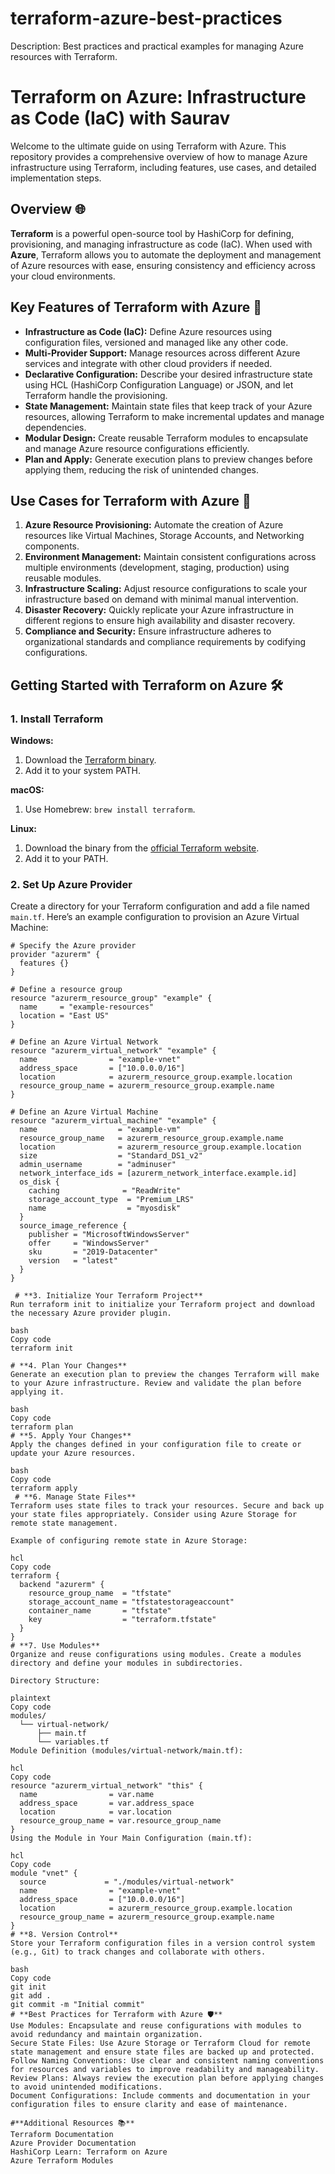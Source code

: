 # terraform-azure-best-practices
Description: Best practices and practical examples for managing Azure resources with Terraform.

# Terraform on Azure: Infrastructure as Code (IaC) with Saurav

Welcome to the ultimate guide on using Terraform with Azure. This repository provides a comprehensive overview of how to manage Azure infrastructure using Terraform, including features, use cases, and detailed implementation steps.

## Overview 🌐

**Terraform** is a powerful open-source tool by HashiCorp for defining, provisioning, and managing infrastructure as code (IaC). When used with **Azure**, Terraform allows you to automate the deployment and management of Azure resources with ease, ensuring consistency and efficiency across your cloud environments.

## Key Features of Terraform with Azure 🚀

- **Infrastructure as Code (IaC):** Define Azure resources using configuration files, versioned and managed like any other code.
- **Multi-Provider Support:** Manage resources across different Azure services and integrate with other cloud providers if needed.
- **Declarative Configuration:** Describe your desired infrastructure state using HCL (HashiCorp Configuration Language) or JSON, and let Terraform handle the provisioning.
- **State Management:** Maintain state files that keep track of your Azure resources, allowing Terraform to make incremental updates and manage dependencies.
- **Modular Design:** Create reusable Terraform modules to encapsulate and manage Azure resource configurations efficiently.
- **Plan and Apply:** Generate execution plans to preview changes before applying them, reducing the risk of unintended changes.

## Use Cases for Terraform with Azure 🌟

1. **Azure Resource Provisioning:** Automate the creation of Azure resources like Virtual Machines, Storage Accounts, and Networking components.
2. **Environment Management:** Maintain consistent configurations across multiple environments (development, staging, production) using reusable modules.
3. **Infrastructure Scaling:** Adjust resource configurations to scale your infrastructure based on demand with minimal manual intervention.
4. **Disaster Recovery:** Quickly replicate your Azure infrastructure in different regions to ensure high availability and disaster recovery.
5. **Compliance and Security:** Ensure infrastructure adheres to organizational standards and compliance requirements by codifying configurations.

## Getting Started with Terraform on Azure 🛠️

### 1. Install Terraform

**Windows:**
1. Download the [Terraform binary](https://www.terraform.io/downloads.html).
2. Add it to your system PATH.

**macOS:**
1. Use Homebrew: `brew install terraform`.

**Linux:**
1. Download the binary from the [official Terraform website](https://www.terraform.io/downloads.html).
2. Add it to your PATH.

### 2. Set Up Azure Provider

Create a directory for your Terraform configuration and add a file named `main.tf`. Here’s an example configuration to provision an Azure Virtual Machine:

```hcl
# Specify the Azure provider
provider "azurerm" {
  features {}
}

# Define a resource group
resource "azurerm_resource_group" "example" {
  name     = "example-resources"
  location = "East US"
}

# Define an Azure Virtual Network
resource "azurerm_virtual_network" "example" {
  name                = "example-vnet"
  address_space       = ["10.0.0.0/16"]
  location            = azurerm_resource_group.example.location
  resource_group_name = azurerm_resource_group.example.name
}

# Define an Azure Virtual Machine
resource "azurerm_virtual_machine" "example" {
  name                  = "example-vm"
  resource_group_name   = azurerm_resource_group.example.name
  location              = azurerm_resource_group.example.location
  size                  = "Standard_DS1_v2"
  admin_username        = "adminuser"
  network_interface_ids = [azurerm_network_interface.example.id]
  os_disk {
    caching              = "ReadWrite"
    storage_account_type  = "Premium_LRS"
    name                  = "myosdisk"
  }
  source_image_reference {
    publisher = "MicrosoftWindowsServer"
    offer     = "WindowsServer"
    sku       = "2019-Datacenter"
    version   = "latest"
  }
}

 # **3. Initialize Your Terraform Project**
Run terraform init to initialize your Terraform project and download the necessary Azure provider plugin.

bash
Copy code
terraform init

# **4. Plan Your Changes**
Generate an execution plan to preview the changes Terraform will make to your Azure infrastructure. Review and validate the plan before applying it.

bash
Copy code
terraform plan
# **5. Apply Your Changes**
Apply the changes defined in your configuration file to create or update your Azure resources.

bash
Copy code
terraform apply
 # **6. Manage State Files**
Terraform uses state files to track your resources. Secure and back up your state files appropriately. Consider using Azure Storage for remote state management.

Example of configuring remote state in Azure Storage:

hcl
Copy code
terraform {
  backend "azurerm" {
    resource_group_name  = "tfstate"
    storage_account_name = "tfstatestorageaccount"
    container_name       = "tfstate"
    key                  = "terraform.tfstate"
  }
}
# **7. Use Modules**
Organize and reuse configurations using modules. Create a modules directory and define your modules in subdirectories.

Directory Structure:

plaintext
Copy code
modules/
  └── virtual-network/
      ├── main.tf
      └── variables.tf
Module Definition (modules/virtual-network/main.tf):

hcl
Copy code
resource "azurerm_virtual_network" "this" {
  name                = var.name
  address_space       = var.address_space
  location            = var.location
  resource_group_name = var.resource_group_name
}
Using the Module in Your Main Configuration (main.tf):

hcl
Copy code
module "vnet" {
  source             = "./modules/virtual-network"
  name                = "example-vnet"
  address_space       = ["10.0.0.0/16"]
  location            = azurerm_resource_group.example.location
  resource_group_name = azurerm_resource_group.example.name
}
# **8. Version Control**
Store your Terraform configuration files in a version control system (e.g., Git) to track changes and collaborate with others.

bash
Copy code
git init
git add .
git commit -m "Initial commit"
# **Best Practices for Terraform with Azure 🛡️**
Use Modules: Encapsulate and reuse configurations with modules to avoid redundancy and maintain organization.
Secure State Files: Use Azure Storage or Terraform Cloud for remote state management and ensure state files are backed up and protected.
Follow Naming Conventions: Use clear and consistent naming conventions for resources and variables to improve readability and manageability.
Review Plans: Always review the execution plan before applying changes to avoid unintended modifications.
Document Configurations: Include comments and documentation in your configuration files to ensure clarity and ease of maintenance.

#**Additional Resources 📚**
Terraform Documentation
Azure Provider Documentation
HashiCorp Learn: Terraform on Azure
Azure Terraform Modules
